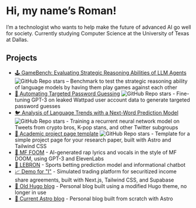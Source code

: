 # Hi, my name’s Roman!

I’m a technologist who wants to help make the future of advanced AI go well for society. Currently studying Computer Science at the University of Texas at Dallas.

## Projects

- [🕹️ GameBench: Evaluating Strategic Reasoning Abilities of LLM Agents](https://github.com/Joshuaclymer/GameBench) ![GitHub Repo stars](https://img.shields.io/github/stars/Joshuaclymer/GameBench?style=social) – Benchmark to test the strategic reasoning ability of language models by having them play games against each other
- [🔑 Automating Targeted Password Guessing](https://github.com/ACM-Research/targeted-password-guesses) ![GitHub Repo stars](https://img.shields.io/github/stars/ACM-Research/targeted-password-guesses?style=social) - Fine-tuning GPT-3 on leaked Wattpad user account data to generate targeted password guesses
- [🐦 Analysis of Language Trends with a Next-Word Prediction Model](https://github.com/ACM-Research/language-trends-mobile-keyboard) ![GitHub Repo stars](https://img.shields.io/github/stars/ACM-Research/language-trends-mobile-keyboard?style=social) - Training a recurrent neural network model on Tweets from crypto bros, K-pop stans, and other Twitter subgroups
- [🔬 Academic project page template](https://github.com/RomanHauksson/academic-project-astro-template) ![GitHub Repo stars](https://img.shields.io/github/stars/RomanHauksson/academic-project-astro-template?style=social) - Template for a simple project page for your research paper, built with Astro and Tailwind CSS
- [🎤 MF FOOM](https://github.com/RomanHauksson/mf-foom) - AI-generated rap lyrics and vocals in the style of MF DOOM, using GPT-3 and ElevenLabs
- [🏀 LEBRON](https://github.com/RomanHauksson/lebron) - Sports betting prediction model and informational chatbot
- [📈 Demo for "I"](https://roman.technology/posts/i-demo/) - Simulated trading platform for securitized income share agreements, built with Next.js, Tailwind CSS, and Supabase
- [🦫 Old Hugo blog](https://github.com/RomanHauksson/old-hugo-blog) - Personal blog built using a modified Hugo theme, no longer in use
- [🚀 Current Astro blog](https://github.com/RomanHauksson/astro-blog) - Personal blog built from scratch with Astro
